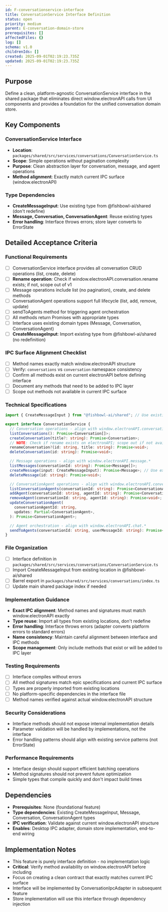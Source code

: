 ```yaml
---
id: F-conversationservice-interface
title: ConversationService Interface Definition
status: open
priority: medium
parent: E-conversation-domain-store
prerequisites: []
affectedFiles: {}
log: []
schema: v1.0
childrenIds: []
created: 2025-09-01T02:19:23.735Z
updated: 2025-09-01T02:19:23.735Z
---
```


## Purpose

Define a clean, platform-agnostic ConversationService interface in the shared package that eliminates direct window.electronAPI calls from UI components and provides a foundation for the unified conversation domain store.

## Key Components

### ConversationService Interface

- **Location**: `packages/shared/src/services/conversations/ConversationService.ts`
- **Scope**: Simple operations without pagination complexity
- **Purpose**: Clean abstraction layer for conversation, message, and agent operations
- **Method alignment**: Exactly match current IPC surface (window.electronAPI)

### Type Dependencies

- **CreateMessageInput**: Use existing type from @fishbowl-ai/shared (don't redefine)
- **Message, Conversation, ConversationAgent**: Reuse existing types
- **Error handling**: Interface throws errors; store layer converts to ErrorState

## Detailed Acceptance Criteria

### Functional Requirements

- [ ] ConversationService interface provides all conversation CRUD operations (list, create, delete)
- [ ] **Rename operation**: Check if window.electronAPI.conversation.rename exists; if not, scope out of v1
- [ ] Message operations include list (no pagination), create, and delete methods
- [ ] ConversationAgent operations support full lifecycle (list, add, remove, update)
- [ ] sendToAgents method for triggering agent orchestration
- [ ] All methods return Promises with appropriate types
- [ ] Interface uses existing domain types (Message, Conversation, ConversationAgent)
- [ ] **CreateMessageInput**: Import existing type from @fishbowl-ai/shared (no redefinition)

### IPC Surface Alignment Checklist

- [ ] Method names exactly match window.electronAPI structure
- [ ] Verify: `conversations` vs `conversation` namespace consistency
- [ ] Confirm all methods exist on current electronAPI before defining interface
- [ ] Document any methods that need to be added to IPC layer
- [ ] Scope out methods not available in current IPC surface

### Technical Specifications

```typescript
import { CreateMessageInput } from "@fishbowl-ai/shared"; // Use existing type

export interface ConversationService {
  // Conversation operations - align with window.electronAPI.conversation.*
  listConversations(): Promise<Conversation[]>;
  createConversation(title?: string): Promise<Conversation>;
  // NOTE: Check if rename exists on electronAPI; scope out if not available
  renameConversation?(id: string, title: string): Promise<void>;
  deleteConversation(id: string): Promise<void>;

  // Message operations - align with window.electronAPI.message.*
  listMessages(conversationId: string): Promise<Message[]>;
  createMessage(input: CreateMessageInput): Promise<Message>; // Use existing type
  deleteMessage(id: string): Promise<void>;

  // ConversationAgent operations - align with window.electronAPI.conversationAgent.*
  listConversationAgents(conversationId: string): Promise<ConversationAgent[]>;
  addAgent(conversationId: string, agentId: string): Promise<ConversationAgent>;
  removeAgent(conversationId: string, agentId: string): Promise<void>;
  updateConversationAgent(
    conversationAgentId: string,
    updates: Partial<ConversationAgent>,
  ): Promise<ConversationAgent>;

  // Agent orchestration - align with window.electronAPI.chat.*
  sendToAgents(conversationId: string, userMessageId: string): Promise<void>;
}
```

### File Organization

- [ ] Interface definition in `packages/shared/src/services/conversations/ConversationService.ts`
- [ ] Import CreateMessageInput from existing location in @fishbowl-ai/shared
- [ ] Barrel export in `packages/shared/src/services/conversations/index.ts`
- [ ] Update main shared package index if needed

### Implementation Guidance

- **Exact IPC alignment**: Method names and signatures must match window.electronAPI exactly
- **Type reuse**: Import all types from existing locations, don't redefine
- **Error handling**: Interface throws errors (adapter converts platform errors to standard errors)
- **Name consistency**: Maintain careful alignment between interface and IPC methods
- **Scope management**: Only include methods that exist or will be added to IPC layer

### Testing Requirements

- [ ] Interface compiles without errors
- [ ] All method signatures match epic specifications and current IPC surface
- [ ] Types are properly imported from existing locations
- [ ] No platform-specific dependencies in the interface file
- [ ] Method names verified against actual window.electronAPI structure

### Security Considerations

- Interface methods should not expose internal implementation details
- Parameter validation will be handled by implementations, not the interface
- Error handling patterns should align with existing service patterns (not ErrorState)

### Performance Requirements

- Interface design should support efficient batching operations
- Method signatures should not prevent future optimization
- Simple types that compile quickly and don't impact build times

## Dependencies

- **Prerequisites**: None (foundational feature)
- **Type dependencies**: Existing CreateMessageInput, Message, Conversation, ConversationAgent types
- **IPC verification**: Validate against current window.electronAPI structure
- **Enables**: Desktop IPC adapter, domain store implementation, end-to-end wiring

## Implementation Notes

- This feature is purely interface definition - no implementation logic
- **Critical**: Verify method availability on window.electronAPI before including
- Focus on creating a clean contract that exactly matches current IPC surface
- Interface will be implemented by ConversationIpcAdapter in subsequent feature
- Store implementation will use this interface through dependency injection
